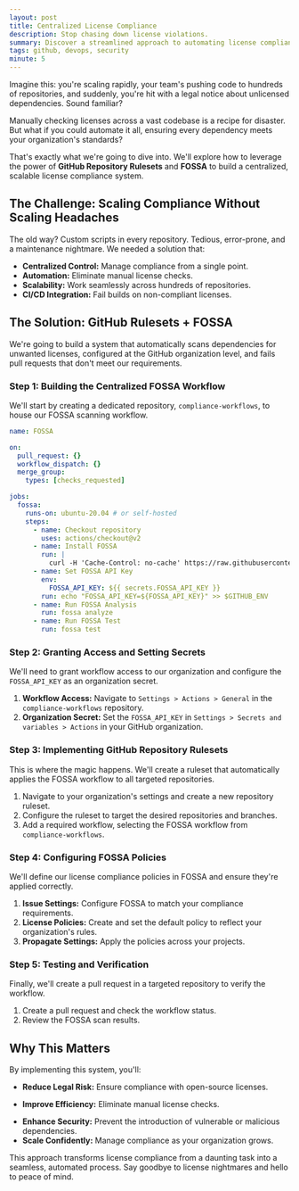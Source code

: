 ```yaml
---
layout: post
title: Centralized License Compliance
description: Stop chasing down license violations.
summary: Discover a streamlined approach to automating license compliance across your GitHub organization, eliminating manual work and mitigating legal risks.
tags: github, devops, security
minute: 5
---
```



Imagine this: you're scaling rapidly, your team's pushing code to hundreds of repositories, and suddenly, you're hit with a legal notice about unlicensed dependencies. Sound familiar?

Manually checking licenses across a vast codebase is a recipe for disaster. But what if you could automate it all, ensuring every dependency meets your organization's standards?

That's exactly what we're going to dive into. We'll explore how to leverage the power of **GitHub Repository Rulesets** and **FOSSA** to build a centralized, scalable license compliance system.

## The Challenge: Scaling Compliance Without Scaling Headaches

The old way? Custom scripts in every repository. Tedious, error-prone, and a maintenance nightmare. We needed a solution that:

+ **Centralized Control:** Manage compliance from a single point.
+ **Automation:** Eliminate manual license checks.
+ **Scalability:** Work seamlessly across hundreds of repositories.
+ **CI/CD Integration:** Fail builds on non-compliant licenses.

## The Solution: GitHub Rulesets + FOSSA
We're going to build a system that automatically scans dependencies for unwanted licenses, configured at the GitHub organization level, and fails pull requests that don't meet our requirements.

### Step 1: Building the Centralized FOSSA Workflow

We'll start by creating a dedicated repository, `compliance-workflows`, to house our FOSSA scanning workflow.

```yaml
name: FOSSA

on:
  pull_request: {}
  workflow_dispatch: {}
  merge_group:
    types: [checks_requested]

jobs:
  fossa:
    runs-on: ubuntu-20.04 # or self-hosted
    steps:
      - name: Checkout repository
        uses: actions/checkout@v2
      - name: Install FOSSA
        run: |
          curl -H 'Cache-Control: no-cache' https://raw.githubusercontent.com/fossas/fossa-cli/master/install-latest.sh | bash
      - name: Set FOSSA API Key
        env:
          FOSSA_API_KEY: ${{ secrets.FOSSA_API_KEY }}
        run: echo "FOSSA_API_KEY=${FOSSA_API_KEY}" >> $GITHUB_ENV
      - name: Run FOSSA Analysis
        run: fossa analyze
      - name: Run FOSSA Test
        run: fossa test
```


### Step 2: Granting Access and Setting Secrets

We'll need to grant workflow access to our organization and configure the `FOSSA_API_KEY` as an organization secret.

1. **Workflow Access:** Navigate to `Settings > Actions > General` in the `compliance-workflows` repository.
2. **Organization Secret:** Set the `FOSSA_API_KEY` in `Settings > Secrets and variables > Actions` in your GitHub organization.

### Step 3: Implementing GitHub Repository Rulesets

This is where the magic happens. We'll create a ruleset that automatically applies the FOSSA workflow to all targeted repositories.

1. Navigate to your organization's settings and create a new repository ruleset.
2. Configure the ruleset to target the desired repositories and branches.
3. Add a required workflow, selecting the FOSSA workflow from `compliance-workflows`.

### Step 4: Configuring FOSSA Policies

We'll define our license compliance policies in FOSSA and ensure they're applied correctly.

1. **Issue Settings:** Configure FOSSA to match your compliance requirements.
2. **License Policies:** Create and set the default policy to reflect your organization's rules.
3. **Propagate Settings:** Apply the policies across your projects.

### Step 5: Testing and Verification

Finally, we'll create a pull request in a targeted repository to verify the workflow.

1. Create a pull request and check the workflow status.
2. Review the FOSSA scan results.

## Why This Matters

By implementing this system, you'll:

+ **Reduce Legal Risk:** Ensure compliance with open-source licenses.
- **Improve Efficiency:** Eliminate manual license checks.
* **Enhance Security:** Prevent the introduction of vulnerable or malicious dependencies.
* **Scale Confidently:** Manage compliance as your organization grows.

This approach transforms license compliance from a daunting task into a seamless, automated process. Say goodbye to license nightmares and hello to peace of mind.
